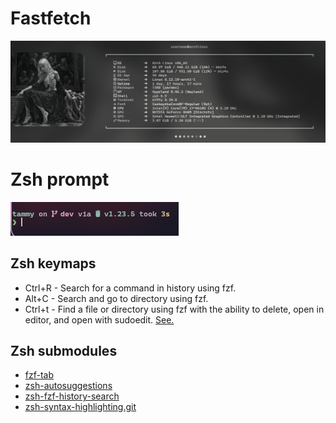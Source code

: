 # Fastfetch
![PNG](assets/fastfetch.png)

# Zsh prompt
![PNG](assets/zsh.png)

## Zsh keymaps
- Ctrl+R - Search for a command in history using fzf.
- Alt+C - Search and go to directory using fzf.
- Ctrl+t - Find a file or directory using fzf with the ability to delete, open in editor, and open with sudoedit. [See.](fzf.zsh)

## Zsh submodules
- [fzf-tab](https://github.com/Aloxaf/fzf-tab)
- [zsh-autosuggestions](https://github.com/zsh-users/zsh-autosuggestions)
- [zsh-fzf-history-search](https://github.com/joshskidmore/zsh-fzf-history-search)
- [zsh-syntax-highlighting.git](https://github.com/zsh-users/zsh-syntax-highlighting.git)
